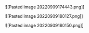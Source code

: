 ![[Pasted image 20220909174443.png]]

![[Pasted image 20220909180127.png]]


![[Pasted image 20220909180150.png]]

